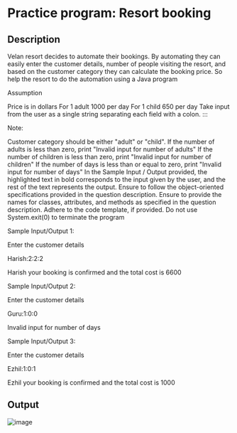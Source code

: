 # Practice program: Resort booking

## Description

Velan resort decides to automate their bookings. By automating they can easily enter the customer details, number of people visiting the resort, and based on the customer category they can calculate the booking price. So help the resort to do the automation using a Java program

Assumption

Price is in dollars
For 1 adult 1000 per day
For 1 child 650 per day
Take input from the user as a single string separating each field with a colon.
 <customer name>:<number of adults>:<number of child>:<number of days>

Note:

Customer category should be either "adult" or "child".
If the number of adults is less than zero, print "Invalid input for number of adults"
If the number of children is less than zero, print "Invalid input for number of children"
If the number of days is less than or equal to zero, print "Invalid input for number of days"
In the Sample Input / Output provided, the highlighted text in bold corresponds to the input given by the user, and the rest of the text represents the output.
Ensure to follow the object-oriented specifications provided in the question description.
Ensure to provide the names for classes, attributes, and methods as specified in the question description.
Adhere to the code template, if provided.
Do not use System.exit(0) to terminate the program

Sample Input/Output 1:

Enter the customer details

Harish:2:2:2

Harish your booking is confirmed and the total cost is 6600



Sample Input/Output 2:

Enter the customer details

Guru:1:0:0

Invalid input for number of days



Sample Input/Output 3:

Enter the customer details

Ezhil:1:0:1

Ezhil your booking is confirmed and the total cost is 1000

## Output

![image](https://github.com/Tan12d/PWC_Programming_Fundamentals-Java/assets/100254217/875082d5-d320-4a34-a09c-cbdc12eeac4f)

